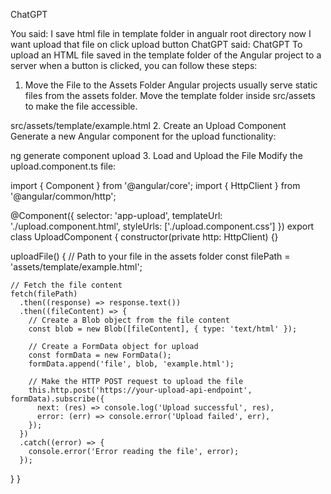 ChatGPT

You said:
I save html file in template folder in angualr root directory now I want upload that file on click upload button
ChatGPT said:
ChatGPT
To upload an HTML file saved in the template folder of the Angular project to a server when a button is clicked, you can follow these steps:

1. Move the File to the Assets Folder
Angular projects usually serve static files from the assets folder. Move the template folder inside src/assets to make the file accessible.

src/assets/template/example.html
2. Create an Upload Component
Generate a new Angular component for the upload functionality:

ng generate component upload
3. Load and Upload the File
Modify the upload.component.ts file:

import { Component } from '@angular/core';
import { HttpClient } from '@angular/common/http';

@Component({
  selector: 'app-upload',
  templateUrl: './upload.component.html',
  styleUrls: ['./upload.component.css']
})
export class UploadComponent {
  constructor(private http: HttpClient) {}

  uploadFile() {
    // Path to your file in the assets folder
    const filePath = 'assets/template/example.html';

    // Fetch the file content
    fetch(filePath)
      .then((response) => response.text())
      .then((fileContent) => {
        // Create a Blob object from the file content
        const blob = new Blob([fileContent], { type: 'text/html' });

        // Create a FormData object for upload
        const formData = new FormData();
        formData.append('file', blob, 'example.html');

        // Make the HTTP POST request to upload the file
        this.http.post('https://your-upload-api-endpoint', formData).subscribe({
          next: (res) => console.log('Upload successful', res),
          error: (err) => console.error('Upload failed', err),
        });
      })
      .catch((error) => {
        console.error('Error reading the file', error);
      });
  }
}
